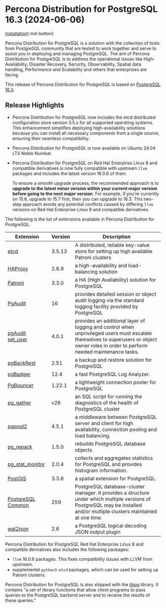 # Percona Distribution for PostgreSQL 16.3 (2024-06-06)

[Installation](installing.md){.md-button}

Percona Distribution for PostgreSQL is a solution with the collection of tools from PostgreSQL community that are tested to work together and serve to assist you in deploying and managing PostgreSQL. The aim of Percona Distribution for PostgreSQL is to address the operational issues like High-Availability, Disaster Recovery, Security, Observability, Spatial data handling, Performance and Scalability and others that enterprises are facing.

This release of Percona Distribution for PostgreSQL is based on [PostgreSQL 16.3](https://www.postgresql.org/docs/16/release-16-3.html). 

## Release Highlights

* Percona Distribution for PostgreSQL now includes the etcd distributed configuration store version 3.5.x for all supported operating systems. This enhancement simplifies deploying high-availability solutions because you can install all necessary components from a single source, ensuring their seamless compatibility.
* Percona Distribution for PostgreSQL is now available on Ubuntu 24.04 LTS Noble Numbat.
* Percona Distribution for PostgreSQL on Red Hat Enterprise Linux 8 and compatible derivatives is now fully compatible with upstream `llvm` packages and includes the latest version 16.0.6 of them. 

    To ensure a smooth upgrade process, the recommended approach is to  **upgrade to the latest minor version within your current major version before going to the next major version**. For example, if you're currently on 15.6, upgrade to 15.7 first, then you can upgrade to 16.3. This two-step approach avoids any potential conflicts caused by differing `llvm` versions on Red Hat Enterprise Linux 8 and compatible derivatives.



The following is the list of extensions available in Percona Distribution for PostgreSQL.

| Extension           | Version        | Description                  |
| ------------------- | -------------- | ---------------------------- |
| [etcd](https://etcd.io/)| 3.5.13 | A distributed, reliable key-value store for setting up high available Patroni clusters |
| [HAProxy](http://www.haproxy.org/) | 2.8.9 | a high-availability and load-balancing solution |
| [Patroni](https://patroni.readthedocs.io/en/latest/) | 3.3.0 | a HA (High Availability) solution for PostgreSQL |
| [PgAudit](https://www.pgaudit.org/)             | 16   | provides detailed session or object audit logging via the standard logging facility provided by PostgreSQL                |
| [pgAudit set_user](https://github.com/pgaudit/set_user)| 4.0.1 | provides an additional layer of logging and control when unprivileged users must escalate themselves to superusers or object owner roles in order to perform needed maintenance tasks.|
| [pgBackRest](https://pgbackrest.org/)           | 2.51    | a backup and restore solution for PostgreSQL       |
|[pgBadger](https://github.com/darold/pgbadger)   | 12.4     | a fast PostgreSQL Log Analyzer.|
|[PgBouncer](https://www.pgbouncer.org/)          |1.22.1    | a lightweight connection pooler for PostgreSQL|
| [pg_gather](https://github.com/jobinau/pg_gather)| v26     | an SQL script for running the diagnostics of the health of PostgreSQL cluster |
| [pgpool2](https://git.postgresql.org/gitweb/?p=pgpool2.git;a=summary) | 4.5.1 | a middleware between PostgreSQL server and client for high availability, connection pooling and load balancing.|
| [pg_repack](https://github.com/reorg/pg_repack) | 1.5.0   | rebuilds PostgreSQL database objects           |
| [pg_stat_monitor](https://github.com/percona/pg_stat_monitor)|2.0.4 | collects and aggregates statistics for PostgreSQL and provides histogram information.|
| [PostGIS](https://github.com/postgis/postgis) | 3.3.6 | a spatial extension for PostgreSQL.|
| [PostgreSQL Common](https://salsa.debian.org/postgresql/postgresql-common)| 259 | PostgreSQL database-cluster manager. It provides a structure under which multiple versions of PostgreSQL may be installed and/or multiple clusters maintained at one time.|
|[wal2json](https://github.com/eulerto/wal2json)  |2.6       | a PostgreSQL logical decoding JSON output plugin|

Percona Distribution for PostgreSQL Red Hat Enterprise Linux 8 and compatible derivatives also includes the following packages:

* `llvm` 16.0.6 packages. This fixes compatibility issues with LLVM from upstream.
* supplemental `python3-etcd` packages, which can be used for setting up Patroni clusters. 


                                                      
Percona Distribution for PostgreSQL is also shipped with the [libpq](https://www.postgresql.org/docs/16/libpq.html) library. It contains "a set of
library functions that allow client programs to pass queries to the PostgreSQL
backend server and to receive the results of these queries." 
